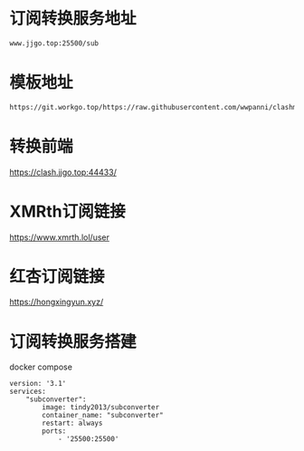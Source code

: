 # 订阅转换服务地址
```sh
www.jjgo.top:25500/sub
```
# 模板地址
```sh
https://git.workgo.top/https://raw.githubusercontent.com/wwpanni/clashmuban/refs/heads/main/clash.ini
```
# 转换前端
https://clash.jjgo.top:44433/
# XMRth订阅链接
https://www.xmrth.lol/user
# 红杏订阅链接
https://hongxingyun.xyz/

# 订阅转换服务搭建
docker compose
```compose
version: '3.1' 
services:
    "subconverter":
        image: tindy2013/subconverter
        container_name: "subconverter"
        restart: always
        ports:
            - '25500:25500'
```
